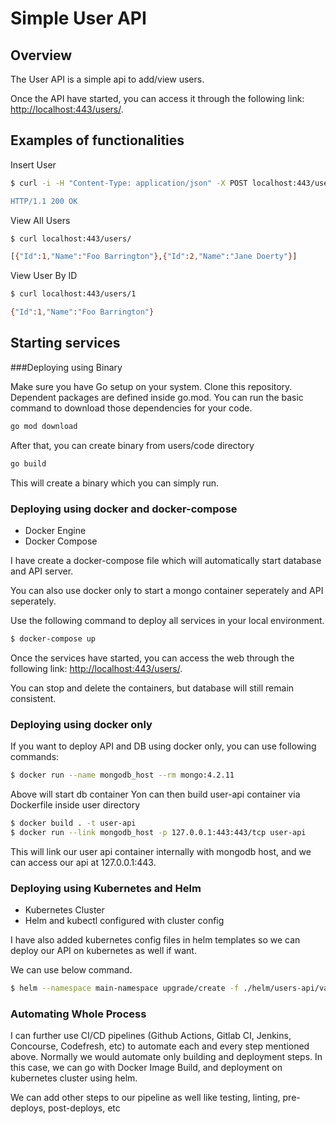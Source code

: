 # Simple User API

## Overview

The User API is a simple api to add/view users.

Once the API have started, you can access it through the following link: <http://localhost:443/users/>.

## Examples of functionalities

Insert User
```bash
$ curl -i -H "Content-Type: application/json" -X POST localhost:443/users/ -d '{"name":"Foo Barrington","id":1}

HTTP/1.1 200 OK
```

View All Users
```bash
$ curl localhost:443/users/

[{"Id":1,"Name":"Foo Barrington"},{"Id":2,"Name":"Jane Doerty"}]
```

View User By ID
```bash
$ curl localhost:443/users/1

{"Id":1,"Name":"Foo Barrington"}
```


## Starting services

###Deploying using Binary

Make sure you have Go setup on your system.
Clone this repository.
Dependent packages are defined inside go.mod.
You can run the basic command to download those dependencies for your code.
```bash
go mod download
```
After that, you can create binary from users/code directory
```bash
go build
```
This will create a binary which you can simply run.
### Deploying using docker and docker-compose

* Docker Engine
* Docker Compose 
  
I have create a docker-compose file which will automatically start database and API server.
  
You can also use docker only to start a mongo container seperately and API seperately.

Use the following command to deploy all services in your local environment.
```bash
$ docker-compose up
```

Once the services have started, you can access the web through the following link: <http://localhost:443/users/>.
 
You can stop and delete the containers, but database will still remain consistent.

### Deploying using docker only
If you want to deploy API and DB using docker only, you can use following commands:
```bash
$ docker run --name mongodb_host --rm mongo:4.2.11
```
Above will start db container
Yon can then build user-api container via Dockerfile inside user directory
```bash
$ docker build . -t user-api
$ docker run --link mongodb_host -p 127.0.0.1:443:443/tcp user-api
```
This will link our user api container internally with mongodb host, and we can access our api at 127.0.0.1:443.

### Deploying using Kubernetes and Helm

* Kubernetes Cluster
* Helm and kubectl configured with cluster config
  
I have also added kubernetes config files in helm templates so we can deploy our API on kubernetes as well if want.

We can use below command.
```bash
$ helm --namespace main-namespace upgrade/create -f ./helm/users-api/values/dev.yml --set "runtimevar=TestValue" users-api-dev ./helm/users-api
```

### Automating Whole Process
I can further use CI/CD pipelines (Github Actions, Gitlab CI, Jenkins, Concourse, Codefresh, etc) to automate each and every step mentioned above.
Normally we would automate only building and deployment steps.
In this case, we can go with Docker Image Build, and deployment on kubernetes cluster using helm.

We can add other steps to our pipeline as well like testing, linting, pre-deploys, post-deploys, etc
